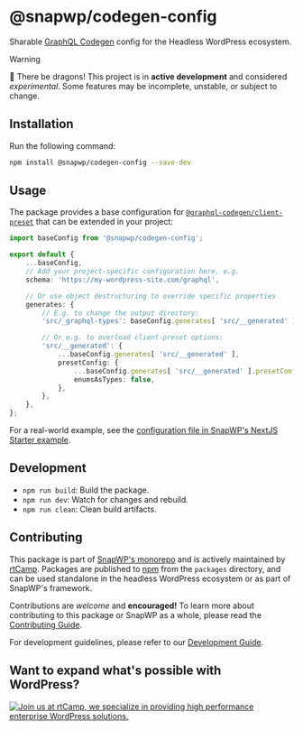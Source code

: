 # @snapwp/codegen-config

Sharable [GraphQL Codegen](https://the-guild.dev/graphql/codegen) config for the Headless WordPress ecosystem.

> [!WARNING]
> 🐉 There be dragons!
> This project is in **active development** and considered _experimental_. Some features may be incomplete, unstable, or subject to change.

## Installation

Run the following command:

```bash
npm install @snapwp/codegen-config --save-dev
```

## Usage

The package provides a base configuration for [`@graphql-codegen/client-preset`](https://the-guild.dev/graphql/codegen/plugins/presets/preset-client) that can be extended in your project:

```typescript
import baseConfig from '@snapwp/codegen-config';

export default {
	...baseConfig,
	// Add your project-specific configuration here, e.g.
	schema: 'https://my-wordpress-site.com/graphql',

	// Or use object destructuring to override specific properties
	generates: {
		// E.g. to change the output directory:
		'src/_graphql-types': baseConfig.generates[ 'src/__generated' ],

		// Or e.g. to overload client-preset options:
		'src/__generated': {
			...baseConfig.generates[ 'src/__generated' ],
			presetConfig: {
				...baseConfig.generates[ 'src/__generated' ].presetConfig,
				enumsAsTypes: false,
			},
		},
	},
};
```

For a real-world example, see the [configuration file in SnapWP's NextJS Starter example](https://github.com/rtCamp/snapwp/blob/develop/examples/nextjs/starter/codegen.ts).

## Development

-   `npm run build`: Build the package.
-   `npm run dev`: Watch for changes and rebuild.
-   `npm run clean`: Clean build artifacts.

## Contributing

This package is part of [SnapWP's monorepo](https://github.com/rtCamp/snapwp) and is actively maintained by [rtCamp](https://rtcamp.com/). Packages are published to [npm](https://www.npmjs.com/) from the `packages` directory, and can be used standalone in the headless WordPress ecosystem or as part of SnapWP's framework.

Contributions are _welcome_ and **encouraged!** To learn more about contributing to this package or SnapWP as a whole, please read the [Contributing Guide](../../../.github/CONTRIBUTING.md).

For development guidelines, please refer to our [Development Guide](../../DEVELOPMENT.md).

## Want to expand what's possible with WordPress?

<a href="https://rtcamp.com/"><img src="https://rtcamp.com/wp-content/uploads/sites/2/2019/04/github-banner@2x.png" alt="Join us at rtCamp, we specialize in providing high performance enterprise WordPress solutions."></a>
